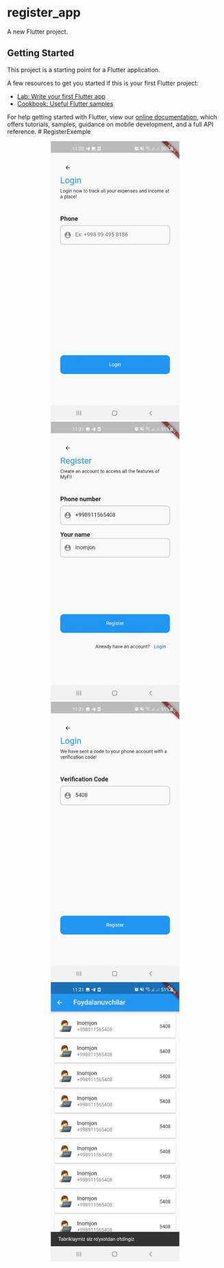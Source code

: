 # register_app

A new Flutter project.

## Getting Started

This project is a starting point for a Flutter application.

A few resources to get you started if this is your first Flutter project:

- [Lab: Write your first Flutter app](https://flutter.dev/docs/get-started/codelab)
- [Cookbook: Useful Flutter samples](https://flutter.dev/docs/cookbook)

For help getting started with Flutter, view our
[online documentation](https://flutter.dev/docs), which offers tutorials,
samples, guidance on mobile development, and a full API reference.
#   R e g i s t e r E x e m p l e 
 
 

<div id="header" align="center">
  <img src="assets/img.png" width="300"/>
</div>
<div id="header" align="center">
  <img src="assets/img_1.png" width="300"/>
</div>
<div id="header" align="center">
  <img src="assets/img_2.png" width="300"/>
</div>
<div id="header" align="center">
  <img src="assets/img_3.png" width="300"/>
</div>
